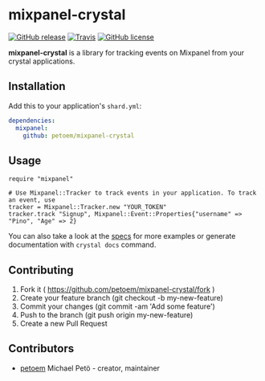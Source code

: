 # mixpanel-crystal

[![GitHub release](https://img.shields.io/github/release/petoem/mixpanel-crystal.svg?style=flat-square)](https://github.com/petoem/mixpanel-crystal/releases)
[![Travis](https://img.shields.io/travis/petoem/mixpanel-crystal.svg?style=flat-square)](https://travis-ci.org/petoem/mixpanel-crystal)
[![GitHub license](https://img.shields.io/badge/license-MIT-blue.svg?style=flat-square)](https://github.com/petoem/mixpanel-crystal/blob/master/LICENSE)  

**mixpanel-crystal** is a library for tracking events on Mixpanel from your crystal applications.

## Installation

Add this to your application's `shard.yml`:

```yaml
dependencies:
  mixpanel:
    github: petoem/mixpanel-crystal
```

## Usage

```crystal
require "mixpanel"

# Use Mixpanel::Tracker to track events in your application. To track an event, use
tracker = Mixpanel::Tracker.new "YOUR_TOKEN"
tracker.track "Signup", Mixpanel::Event::Properties{"username" => "Pino", "Age" => 2}
```

You can also take a look at the [specs](https://github.com/petoem/mixpanel-crystal/blob/master/spec/mixpanel_spec.cr) for more examples or generate documentation with `crystal docs` command.

## Contributing

1. Fork it ( https://github.com/petoem/mixpanel-crystal/fork )
2. Create your feature branch (git checkout -b my-new-feature)
3. Commit your changes (git commit -am 'Add some feature')
4. Push to the branch (git push origin my-new-feature)
5. Create a new Pull Request

## Contributors

- [petoem](https://github.com/petoem) Michael Petö - creator, maintainer
